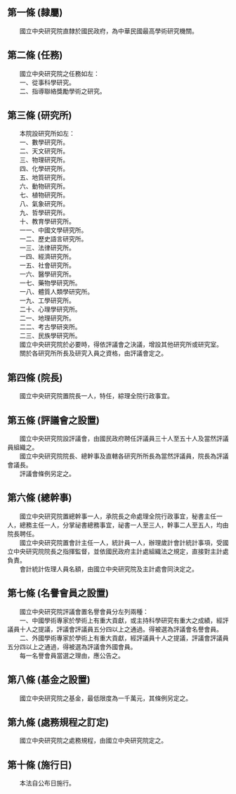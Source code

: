 第一條 (隸屬)
-------------
　　國立中央研究院直隸於國民政府，為中華民國最高學術研究機關。  


第二條 (任務)
-------------
　　國立中央研究院之任務如左：  
　　一、從事科學研究。  
　　二、指導聯絡獎勵學術之研究。  


第三條 (研究所)
---------------
　　本院設研究所如左：  
　　一、數學研究所。  
　　二、天文研究所。  
　　三、物理研究所。  
　　四、化學研究所。  
　　五、地質研究所。  
　　六、動物研究所。  
　　七、植物研究所。  
　　八、氣象研究所。  
　　九、哲學研究所。  
　　十、教育學研究所。  
　　一一、中國文學研究所。  
　　一二、歷史語言研究所。  
　　一三、法律研究所。  
　　一四、經濟研究所。  
　　一五、社會研究所。  
　　一六、醫學研究所。  
　　一七、藥物學研究所。  
　　一八、體質人類學研究所。  
　　一九、工學研究所。  
　　二十、心理學研究所。  
　　二一、地理研究所。  
　　二二、考古學研突所。  
　　二三、民族學研究所。  
　　國立中央研究院於必要時，得依評議會之決議，增設其他研究所或研究室。  
　　關於各研究所所長及研究入員之資格，由評議會定之。  


第四條 (院長)
-------------
　　國立中央研究院置院長一人，特任，綜理全院行政事宜。  


第五條 (評議會之設置)
---------------------
　　國立中央研究院設評議會，由國民政府聘任評議員三十人至五十人及當然評議員組織之。  
　　國立中央研究院院長、總幹事及直轄各研究所所長為當然評議員，院長為評議會議長。  
　　評議會條例另定之。  


第六條 (總幹事)
---------------
　　國立中央研究院置總幹事一人，承院長之命處理全院行政事宜，秘書主任一人，總務主任一人，分掌祕書總務事宜，祕書一人至三人，幹事二人至五人，均由院長聘任。  
　　國立中央研究院置會計主任一人，統計員一人，辦理歲計會計統計事項，受國立中央研究院院長之指揮監督，並依國民政府主計處組織法之規定，直接對主計處負責。  
　　會計統計佐理人員名額，由國立中央研究院及主計處會同決定之。  


第七條 (名譽會員之設置)
-----------------------
　　國立中央研究院評議會置名譽會員分左列兩種：  
　　一、中國學術專家於學術上有重大貢獻，或主持科學研究有重大之成績，經評議員十人之提議，評議會評議員五分四以上之通過。得被選為評議會名譽會員。  
　　二、外國學術專家於學術上有重大貢獻，經評議員十人之提議，評議會評議員五分四以上之通過，得被選為評議會外國會員。  
　　每一名譽會員當選之理由，應公告之。  


第八條 (基金之設置)
-------------------
　　國立中央研究院之基金，最低限度為一千萬元，其條例另定之。  


第九條 (處務規程之訂定)
-----------------------
　　國立中央研究院之處務規程，由國立中央研究院定之。  


第十條 (施行日)
---------------
　　本法自公布日施行。